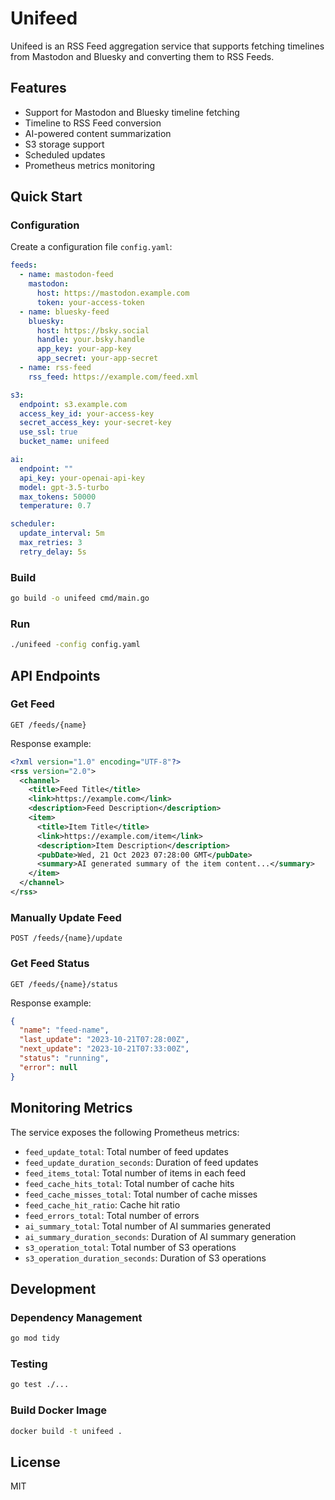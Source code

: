 # Unifeed

Unifeed is an RSS Feed aggregation service that supports fetching timelines from Mastodon and Bluesky and converting them to RSS Feeds.

## Features

- Support for Mastodon and Bluesky timeline fetching
- Timeline to RSS Feed conversion
- AI-powered content summarization
- S3 storage support
- Scheduled updates
- Prometheus metrics monitoring

## Quick Start

### Configuration

Create a configuration file `config.yaml`:

```yaml
feeds:
  - name: mastodon-feed
    mastodon:
      host: https://mastodon.example.com
      token: your-access-token
  - name: bluesky-feed
    bluesky:
      host: https://bsky.social
      handle: your.bsky.handle
      app_key: your-app-key
      app_secret: your-app-secret
  - name: rss-feed
    rss_feed: https://example.com/feed.xml

s3:
  endpoint: s3.example.com
  access_key_id: your-access-key
  secret_access_key: your-secret-key
  use_ssl: true
  bucket_name: unifeed

ai:
  endpoint: ""
  api_key: your-openai-api-key
  model: gpt-3.5-turbo
  max_tokens: 50000
  temperature: 0.7

scheduler:
  update_interval: 5m
  max_retries: 3
  retry_delay: 5s
```

### Build

```bash
go build -o unifeed cmd/main.go
```

### Run

```bash
./unifeed -config config.yaml
```

## API Endpoints

### Get Feed

```
GET /feeds/{name}
```

Response example:

```xml
<?xml version="1.0" encoding="UTF-8"?>
<rss version="2.0">
  <channel>
    <title>Feed Title</title>
    <link>https://example.com</link>
    <description>Feed Description</description>
    <item>
      <title>Item Title</title>
      <link>https://example.com/item</link>
      <description>Item Description</description>
      <pubDate>Wed, 21 Oct 2023 07:28:00 GMT</pubDate>
      <summary>AI generated summary of the item content...</summary>
    </item>
  </channel>
</rss>
```

### Manually Update Feed

```
POST /feeds/{name}/update
```

### Get Feed Status

```
GET /feeds/{name}/status
```

Response example:

```json
{
  "name": "feed-name",
  "last_update": "2023-10-21T07:28:00Z",
  "next_update": "2023-10-21T07:33:00Z",
  "status": "running",
  "error": null
}
```

## Monitoring Metrics

The service exposes the following Prometheus metrics:

- `feed_update_total`: Total number of feed updates
- `feed_update_duration_seconds`: Duration of feed updates
- `feed_items_total`: Total number of items in each feed
- `feed_cache_hits_total`: Total number of cache hits
- `feed_cache_misses_total`: Total number of cache misses
- `feed_cache_hit_ratio`: Cache hit ratio
- `feed_errors_total`: Total number of errors
- `ai_summary_total`: Total number of AI summaries generated
- `ai_summary_duration_seconds`: Duration of AI summary generation
- `s3_operation_total`: Total number of S3 operations
- `s3_operation_duration_seconds`: Duration of S3 operations

## Development

### Dependency Management

```bash
go mod tidy
```

### Testing

```bash
go test ./...
```

### Build Docker Image

```bash
docker build -t unifeed .
```

## License

MIT
